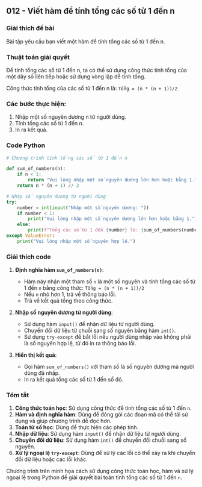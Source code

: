 ## 012 - Viết hàm để tính tổng các số từ 1 đến n

### Giải thích đề bài

Bài tập yêu cầu bạn viết một hàm để tính tổng các số từ 1 đến n.

### Thuật toán giải quyết

Để tính tổng các số từ 1 đến n, ta có thể sử dụng công thức tính tổng của một dãy số liên tiếp hoặc sử dụng vòng lặp để tính tổng.

Công thức tính tổng của các số từ 1 đến n là: `Tổng = (n * (n + 1))/2`

### Các bước thực hiện:

1. Nhập một số nguyên dương n từ người dùng.
2. Tính tổng các số từ 1 đến n.
3. In ra kết quả.

### Code Python

```python
# Chương trình tính tổng các số từ 1 đến n

def sum_of_numbers(n):
    if n < 1:
        return "Vui lòng nhập một số nguyên dương lớn hơn hoặc bằng 1."
    return n * (n + 1) // 2

# Nhập số nguyên dương từ người dùng
try:
    number = int(input("Nhập một số nguyên dương: "))
    if number < 1:
        print("Vui lòng nhập một số nguyên dương lớn hơn hoặc bằng 1.")
    else:
        print(f"Tổng các số từ 1 đến {number} là: {sum_of_numbers(number)}")
except ValueError:
    print("Vui lòng nhập một số nguyên hợp lệ.")
```

### Giải thích code

1. **Định nghĩa hàm `sum_of_numbers(n)`**:

   - Hàm này nhận một tham số `n` là một số nguyên và tính tổng các số từ 1 đến `n` bằng công thức: `Tổng = (n * (n + 1))/2`
   - Nếu `n` nhỏ hơn 1, trả về thông báo lỗi.
   - Trả về kết quả tổng theo công thức.

2. **Nhập số nguyên dương từ người dùng**:

   - Sử dụng hàm `input()` để nhận dữ liệu từ người dùng.
   - Chuyển đổi dữ liệu từ chuỗi sang số nguyên bằng hàm `int()`.
   - Sử dụng `try-except` để bắt lỗi nếu người dùng nhập vào không phải là số nguyên hợp lệ, từ đó in ra thông báo lỗi.

3. **Hiển thị kết quả**:
   - Gọi hàm `sum_of_numbers()` với tham số là số nguyên dương mà người dùng đã nhập.
   - In ra kết quả tổng các số từ 1 đến số đó.

### Tóm tắt

1. **Công thức toán học**: Sử dụng công thức để tính tổng các số từ 1 đến `n`.
2. **Hàm và định nghĩa hàm**: Dùng để đóng gói các đoạn mã có thể tái sử dụng và giúp chương trình dễ đọc hơn.
3. **Toán tử số học**: Dùng để thực hiện các phép tính.
4. **Nhập dữ liệu**: Sử dụng hàm `input()` để nhận dữ liệu từ người dùng.
5. **Chuyển đổi dữ liệu**: Sử dụng hàm `int()` để chuyển đổi chuỗi sang số nguyên.
6. **Xử lý ngoại lệ `try-except`**: Dùng để xử lý các lỗi có thể xảy ra khi chuyển đổi dữ liệu hoặc các lỗi khác.

Chương trình trên minh họa cách sử dụng công thức toán học, hàm và xử lý ngoại lệ trong Python để giải quyết bài toán tính tổng các số từ 1 đến `n`.
